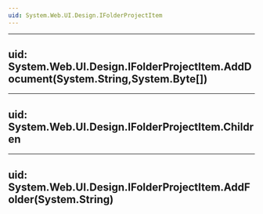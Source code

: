 ```yaml
---
uid: System.Web.UI.Design.IFolderProjectItem
---
```


---
uid: System.Web.UI.Design.IFolderProjectItem.AddDocument(System.String,System.Byte[])
---

---
uid: System.Web.UI.Design.IFolderProjectItem.Children
---

---
uid: System.Web.UI.Design.IFolderProjectItem.AddFolder(System.String)
---
